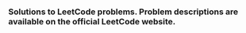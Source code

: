 ### Solutions to LeetCode problems. Problem descriptions are available on the official LeetCode website.
